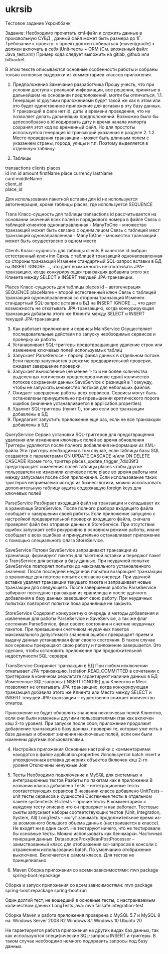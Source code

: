 # ukrsib

Тестовое задание Укрсиббанк

Задание: Необходимо прочитать xml-файл и сложить данные в произвольную СУБД , данный файл может быть размера до 1Г. Требование к проекту:
•	проект должен собираться (maven\gradle)
•	должен включать в себя jUnit-тесты
•	ORM (См. вложенный файл: Java_test.xml)
Пример кода следует выложить на gitlab, github или bitbacket.

В этом тексте описываются основные особенности работы и собраны только основные выдержки из комментариев классов приложения.

1.	Предположения
Замечания разработчика
Прошу учесть, что при условии доступа к реальной информации, все решения, принятые в дальнейшем на основании предположений, могли бы отличаться.
1.1.	Генерация id другими приложениями будет такой же как в этом или это будет единственное приложение для вставки в эту базу данных. У транзакций в фале нет id, даты и времени проведения, что не позволяет делать дальнейших предположений. Возможно было бы целесообразно в id кодировать дату и время начала импорта сохраняя этот код во временный файл. Но для простоты используется генерация id транзакций указанная в разделе 2.
1.2.	Место проведения транзакции – может быть длинным полем с указанием страны, города, улицы и т.п. Поэтому выделяется в отдельную таблицу.

2.	Таблицы

transactions			clients			    places	
	  id			          inn			      id
	  amount			      firstName			place
	  currency			    lastName			
	  card			        middleName			
	  client_id						
	  place_id						

Для использования пакетной вставки для id не используется автогенерация, кроме таблицы places, где используется SEQUENCE

Trans
    Класс-сущность для таблицы transactions
    id рассчитывается на основании значений всех полей и порядкового номера в файле
    Связь с таблицей клиентов однонаправленная - ManyToOne - множество транзакций может быть связано с одним лицом
    Связь с таблицей мест транзакций однонаправленная - ManyToOne - множество транзакций может быть осуществлено в одном месте

Clients
    Класс-сущность для таблицы clients
    В качестве id выбран естественный ключ inn
    Связь с таблицей транзакций однонаправленная со стороны транзакций
    Изменен стандартный SQL-запрос вставки в БД на INSERT IGNORE ..., что дает возможность не откатывать JPA-транзакцию, когда конкурирующая транзакция добавила этого же Клиента между SELECT и INSERT текущей JPA-транзакции.

Places
    Класс-сущность для таблицы places
    id – автогенерация SEQUENCE
    placeName – второй естественный ключ
    Связь с таблицей транзакций однонаправленная со стороны транзакций
    Изменен стандартный SQL-запрос вставки в БД на INSERT IGNORE ..., что дает возможность не откатывать JPA-транзакцию, когда конкурирующая транзакция добавила этого же Клиента между SELECT и INSERT текущей JPA-транзакции.


3.	Как работает приложение и сервисы
MainService
Осуществляет последовательные действия по запуску необходимых сервисов и проверку их работы
 1. Устанавливает SQL-триггеры предотвращающие удаление строк или изменение ключевых полей используемых таблиц
 2. Запускает ParseService - парсер файла данных в отдельном потоке. Если парсер запускается в режиме предварительной проверки, ожидает завершение проверки.
 3. Запускает вычисленное (не менее 1-го и не более количества выделенных логических процессоров минус один) количество потоков сохранения данных SaveService с разницей в 1 секунду, чтобы не запускать множество потоков для небольших файлов.
 4. Ожидает завершение работы всех сервисов. Сервисы могут быть остановлены принудительно при превышении критического порога ошибок (значение устанавливается в application.properties)
 5. Удаляет SQL-триггеры (пункт 1), только если все транзакции добавлены в БД
 6. Предлагает запустить приложение еще раз, если не все транзакции добавлены в БД

QueryService
    Сервис установки SQL-триггеров для предотвращения удаления или изменения ключевых полей во время обновления
    Триггеры удаляются после полного добавления информации из XML-файла
    Эти триггеры необходимы в том случае, если таблицы базы SQL создаются с параметрами ON UPDATE CASCADE и/или ON DELETE CASCADE
    Кроме того, триггер places_update_trigger_7did39f3 предотвращает изменения полей таблицы places чтобы другие пользователи не изменили ключевое поле place во время работы или между запусками после сбоя приложения.
    Если использование таких триггеров неприемлемо исходя из бизнес-логики, можно использовать дополнительную таблицу аудита содержащую foreign keys для ключевых полей

ParseService
    Разбирает входящий файл на транзакции и складывает их в хранилище StoreService. После полного разбора входящего файла сообщает о завершении своей работы.
    Если приложение запущено с настройкой предварительной проверки входящего файла, сначала проверяет файл без отправки данных в StoreService. При отсутствии ошибок запускает себя рекурсивно в основном режиме работы, иначе сообщает о всех ошибках и принудительно останавливает приложение с помощью специального флага StoreService.

SaveService
    Потоки SaveService запрашивают транзакции из хранилища, формируют пакеты для пакетной вставки и передают пакет в TransService для вставки в базу данных.
    При неудачной попытке SaveService повторяет попытки до максимального установленного значения. После последней неудачной попытки возвращает транзакции в хранилище для повтора попыток согласно очереди.
    При удачной вставке удаляет транзакции текущего пакета и запрашивает новые транзакции для следующего.
    После завершения работы ParseService забирают последние транзакции из хранилища и после удачного добавления в базу данных завершают свою работу. При неудачных попытках повторяют попытки пока хранилище не закрыто.

StoreService
    Содержит конкурентную очередь и методы добавления и извлечения для работы ParseService и SaveService, а так же флаг состояния ParseService, флаг своего состояния и счетчик неудачных пакетов. При превышении счетчиком неудачных пакетов максимального допустимого значения ошибок прекращает прием и выдачу данных устанавливая флаг своего состояния. В таком случае все сервисы прекращают свою работу и приложение завершается. Это сделано, чтобы остановить приложение при продолжительной недоступности SQL-сервера.

TransService
    Сохраняет транзакции в БД
    При любом исключении откатывает JPA-транзакцию.
    Isolation.READ_COMMITTED в сочетании с триггерами в конечном результате гарантируют наличие данных в БД
    Измененные SQL-запросы (INSERT IGNORE) для Клиентов и Мест позволяют не откатывать JPA-транзакцию, когда конкурирующая транзакция добавила этого же Клиента или Место между SELECT и INSERT текущей JPA-транзакции – существенно снижает количество откатов.

Приложение не будет обновлять значения неключевых полей Клиентов, если они были изменены другими пользователями (так как включен кэш 2-го уровня).
При запуске после сбоя, приложение продолжит добавление транзакций в базу данных, проверяя те, которые уже есть в базе данных и обновит значения неключевых полей, если они были изменены другими пользователями.

4.	Настройка приложения
Основные настройки с комментариями находятся в файле application.properties
Используется batch insert и упорядоченная вставка дочерних объектов
Включен кэш 2-го уровня
Отключены ненужные Join

5.	Тесты
Необходимо подключение к MySQL для системных и интеграционных тестов
Разбиты по пакетам как в приложении
В названии класса добавлено Tests – интеграционные тесты соответствующих сервисов
В названии класса добавлено UnitTests – unit тесты сервисов и сущностей
Системные тесты в отдельном пакете systemtests
EtcTests – прочие тесты
В комментариях к каждому тесту описано что он проверяет и как работает.
Тестовые сьюты запускают наборы соответствующих тестов (Unit, Integration, System, All)
LongTests - могут занимать продолжительное время из-за возможного большого объема данных (настраивается в классе). Не входят ни в один сьют. Не тестируют ничего, что не тестировали бы основные тесты. Можно использовать как бенчмарки. Частичная генерация данных.
DatasourceProxyBeanPostProcessor – заимствованный класс для отображения sql-запросов в консоли с отражением использования batch. По умолчанию отображение выключено. Включается в самом классе. Для тестов не принципиально.

6.	Maven
Сборка приложения со всеми зависимостями:
mvn package spring-boot:repackage

Сборка и запуск приложения со всем зависимостями:
mvn package spring-boot:repackage spring-boot:run

Один долгий тест, не вошедший в основные тесты, с настраиваемым количеством данных LongTests.java:
mvn failsafe:integration-test

Сборка Maven и работа приложения проверена с MySQL 5.7 и MySQL 8 на:
Windows Server 2008 R2
Windows 8.1
Windows 10
Ubuntu 20

Не гарантируется работа приложения на других видах баз данных, так как используются специфические SQL-запросы INSERT и триггеры. В таком случае необходимо немного подправить запросы под базу данных.
